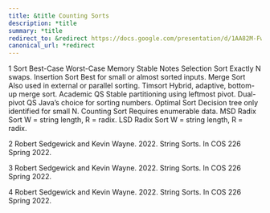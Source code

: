 ```yaml
---
title: &title Counting Sorts
description: *title
summary: *title
redirect_to: &redirect https://docs.google.com/presentation/d/1AA82M-FwF8XdHs92Q3Q0nMTl8hu1FW1vfF8XUvJKTSQ/edit?usp=sharing
canonical_url: *redirect
---
```


1
Sort
Best-Case
Worst-Case
Memory
Stable
Notes
Selection Sort
Exactly N swaps.
Insertion Sort
Best for small or almost sorted inputs.
Merge Sort
Also used in external or parallel sorting.
Timsort
Hybrid, adaptive, bottom-up merge sort.
Academic QS
Stable partitioning using leftmost pivot.
Dual-pivot QS
Java’s choice for sorting numbers.
Optimal Sort
Decision tree only identified for small N.
Counting Sort
Requires enumerable data.
MSD Radix Sort
W = string length, R = radix.
LSD Radix Sort
W = string length, R = radix.

2
Robert Sedgewick and Kevin Wayne. 2022. String Sorts. In COS 226 Spring 2022.

3
Robert Sedgewick and Kevin Wayne. 2022. String Sorts. In COS 226 Spring 2022.

4
Robert Sedgewick and Kevin Wayne. 2022. String Sorts. In COS 226 Spring 2022.
